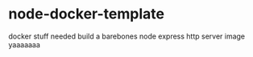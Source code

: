 # node-docker-template
docker stuff needed build a barebones node express http server image yaaaaaaa
